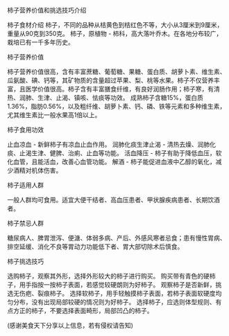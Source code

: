 柿子营养价值和挑选技巧介绍

柿子食材介绍
柿子，不同的品种从桔黄色到桔红色不等，大小从3厘米到9厘米，重量从90克到350克。
柿子，原植物 - 柿科，高大落叶乔木。在各地分布较广，栽培已有一千多年历史。

柿子营养价值

柿子营养价值很高，含有丰富蔗糖、葡萄糖、果糖、蛋白质、胡萝卜素、维生素、瓜氨酸、碘、钙等，其矿物质的含量超过苹果、梨、桃等水果。柿子不仅营养丰富，且医学价值很高。柿子含有丰富膳食纤维，有良好润肠作用；柿子寒，有清热、润肺、生津、止渴、镇咳、怯痰等功效。
成熟柿子含糖15%，蛋白质1.36%，脂肪0.56%，以及粗纤维、胡萝卜素、钙、磷、铁等元素和多种维生素，尤其维生素比一般水果高1倍以上。

柿子食用功效

止血凉血 - 新鲜柿子有凉血止血作用。
润肺化痰生津止渴 - 清热去燥、润肺化痰、止渴生津、健脾、治痢、止血等功能。
活血降压 - 柿子有助于降低血压，软化血管，且能活血，改善心血管功能。
解酒 - 柿子能促进血液中乙醇的氧化，减少酒精对机体伤害。


柿子适用人群

一般人群均可食用。适宜大便干结者、高血压患者、甲状腺疾病患者、长期饮酒者。


柿子禁忌人群

糖尿病人、脾胃泄泻、便溏、体弱多病、产后、外感风寒者忌食；患有慢性胃病、排空延缓、消化不良等胃动力功能低下者、胃大部切除术后慎食。


柿子挑选技巧

选购柿子，观察其外形，选择外形较大的柿子进行购买。
购买带有青色的硬柿子，用手指按一按柿子表面，若感觉较硬朗则为好柿子。
观察柿子是否新鲜，挑选无伤疤、裂痕柿子。
选择软柿子，用手轻触摸柿子表面，若柿子表面软硬度均匀分布，没有出现局部较硬的情况则为好柿子。
选择柿子，应选则体型规则、有点方正的柿子，不要选择表面畸形，局部凹凸的柿子。

(感谢美食天下分享以上信息，若有侵权请告知)
